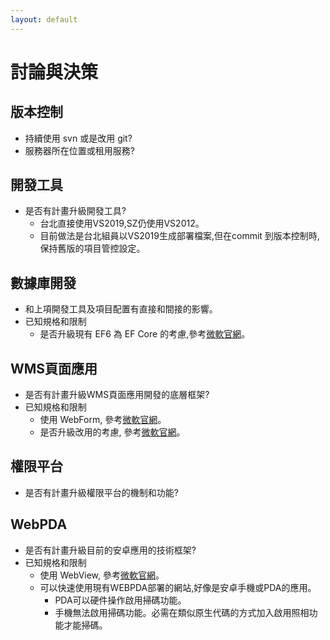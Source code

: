 ```yaml
---
layout: default
---
```

# 討論與決策



## 版本控制
- 持續使用 svn 或是改用 git?
- 服務器所在位置或租用服務?

## 開發工具
- 是否有計畫升級開發工具?
  - 台北直接使用VS2019,SZ仍使用VS2012。
  - 目前做法是台北組員以VS2019生成部署檔案,但在commit 到版本控制時,保持舊版的項目管控設定。


## 數據庫開發
- 和上項開發工具及項目配置有直接和間接的影響。
- 已知規格和限制
  - 是否升級現有 EF6 為 EF Core 的考慮,參考[微軟官網]([https://docs.microsoft.com/zh-tw/ef/efcore-and-ef6/)。

  
## WMS頁面應用
- 是否有計畫升級WMS頁面應用開發的底層框架?
- 已知規格和限制
  - 使用 WebForm, 參考[微軟官網](https://docs.microsoft.com/zh-tw/aspnet/web-forms/what-is-web-forms)。
  - 是否升級改用的考慮, 參考[微軟官網](https://docs.microsoft.com/zh-tw/dotnet/architecture/blazor-for-web-forms-developers/migration)。


## 權限平台
- 是否有計畫升級權限平台的機制和功能?

## WebPDA
- 是否有計畫升級目前的安卓應用的技術框架?
- 已知規格和限制
  - 使用 WebView, 參考[微軟官網](https://developer.android.com/reference/android/webkit/WebView)。
  - 可以快速使用現有WEBPDA部署的網站,好像是安卓手機或PDA的應用。
    - PDA可以硬件操作啟用掃碼功能。
    - 手機無法啟用掃碼功能。必需在類似原生代碼的方式加入啟用照相功能才能掃碼。
